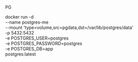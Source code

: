PG

docker run -d \
--name postgres-me \
--mount 'type=volume,src=pgdata,dst=/var/lib/postgres/data' \
-p 5432:5432 \
-e POSTGRES_USER=postgres \
-e POSTGRES_PASSWORD=postgres \
-e POSTGRES_DB=app \
 postgres:latest
